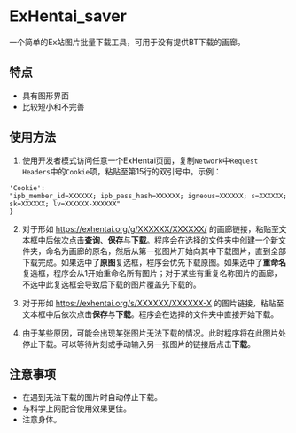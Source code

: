 # ExHentai_saver
一个简单的Ex站图片批量下载工具，可用于没有提供BT下载的画廊。

## 特点
+ 具有图形界面
+ 比较短小和不完善

## 使用方法
1. 使用开发者模式访问任意一个ExHentai页面，复制`Network`中`Request Headers`中的`Cookie`项，粘贴至第15行的双引号中。示例：  
```
'Cookie':
"ipb_member_id=XXXXXX; ipb_pass_hash=XXXXXX; igneous=XXXXXX; s=XXXXXX; sk=XXXXXX; lv=XXXXXX-XXXXXX"
}
```

2. 对于形如 https://exhentai.org/g/XXXXXX/XXXXXX/ 的画廊链接，粘贴至文本框中后依次点击**查询**、**保存**与**下载**。程序会在选择的文件夹中创建一个新文件夹，命名为画廊的原名，然后从第一张图片开始向其中下载图片，直到全部下载完成。如果选中了**原图**复选框，程序会优先下载原图。如果选中了**重命名**复选框，程序会从1开始重命名所有图片；对于某些有重复名称图片的画廊，不选中此复选框会导致后下载的图片覆盖先下载的。

3. 对于形如 https://exhentai.org/s/XXXXXX/XXXXXX-X 的图片链接，粘贴至文本框中后依次点击**保存**与**下载**。程序会在选择的文件夹中直接开始下载。

4. 由于某些原因，可能会出现某张图片无法下载的情况。此时程序将在此图片处停止下载。可以等待片刻或手动输入另一张图片的链接后点击**下载**。

## 注意事项
+ 在遇到无法下载的图片时自动停止下载。
+ 与科学上网配合使用效果更佳。
+ 注意身体。
